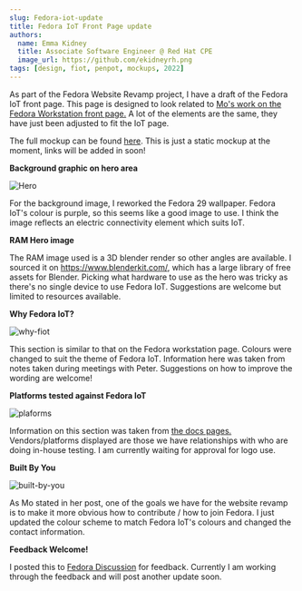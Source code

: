 ```yaml
---
slug: Fedora-iot-update
title: Fedora IoT Front Page update
authors:
  name: Emma Kidney
  title: Associate Software Engineer @ Red Hat CPE
  image_url: https://github.com/ekidneyrh.png
tags: [design, fiot, penpot, mockups, 2022]
---
```


As part of the Fedora Website Revamp project, I have a draft of the Fedora IoT front page. This page is designed to look related to [Mo's work on the Fedora Workstation front page.](https://discussion.fedoraproject.org/t/fedora-workstation-front-page-revamp-first-cut-looking-for-feedback/37169) A lot of the elements are the same, they have just been adjusted to fit the IoT page.

<!--truncate-->

The full mockup can be found [here](https://design.penpot.app/#/view/a1dac650-cf77-11ec-ab9e-75f6b8214121?page-id=a1dac651-cf77-11ec-ab9e-75f6b8214121&section=interactions&index=0&share-id=5b277580-d04b-11ec-ab9e-75f6b8214121). This is just a static mockup at the moment, links will be added in soon!

**Background graphic on hero area**

![Hero](/img/hero.png)

For the background image, I reworked the Fedora 29 wallpaper. Fedora IoT's colour is purple, so this seems like a good image to use. I think the image reflects an electric connectivity element which suits IoT. 

**RAM Hero image**

The RAM image used is a 3D blender render so other angles are available. I sourced it on https://www.blenderkit.com/, which has a large library of free assets for Blender. Picking what hardware to use as the hero was tricky as there's no single device to use Fedora IoT. Suggestions are welcome but limited to resources available.

**Why Fedora IoT?**

![why-fiot](/img/whyfiot.png)

This section is similar to that on the Fedora workstation page. Colours were changed to suit the theme of Fedora IoT. Information here was taken from notes taken during meetings with Peter. Suggestions on how to improve the wording are welcome!

**Platforms tested against Fedora IoT** 

![plaforms](/img/platforms.png)


Information on this section was taken from [the docs pages.](https://docs.fedoraproject.org/en-US/iot/reference-platforms/) Vendors/platforms displayed are those we have relationships with who are doing in-house testing. I am currently waiting for approval for logo use. 

**Built By You**

![built-by-you](/img/builtbyyou.png)

As Mo stated in her post, one of the goals we have for the website revamp is to make it more obvious how to contribute / how to join Fedora. I just updated the colour scheme to match Fedora IoT's colours and changed the contact information. 

**Feedback Welcome!** 

I posted this to [Fedora Discussion](https://discussion.fedoraproject.org/t/fedora-iot-front-page-revamp-looking-for-feedback/39447) for feedback. Currently I am working through the feedback and will post another update soon. 